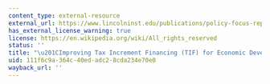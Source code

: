 ```yaml
---
content_type: external-resource
external_url: https://www.lincolninst.edu/publications/policy-focus-reports/improving-tax-increment-financing-tif-economic-development
has_external_license_warning: true
license: https://en.wikipedia.org/wiki/All_rights_reserved
status: ''
title: "\u201CImproving Tax Increment Financing (TIF) for Economic Development.\u201D"
uid: 111f6c9a-364c-40ed-adc2-8cda234e70e0
wayback_url: ''
---
```

